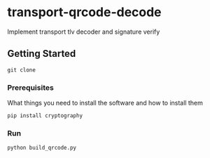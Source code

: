 # transport-qrcode-decode

Implement transport tlv decoder and signature verify

## Getting Started

```
git clone
```

### Prerequisites

What things you need to install the software and how to install them

```
pip install cryptography
```

### Run

```
python build_qrcode.py
```

